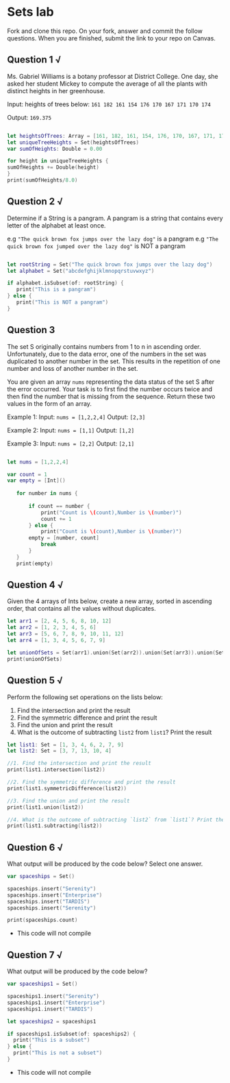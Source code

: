# Sets lab

Fork and clone this repo. On your fork, answer and commit the follow questions. When you are finished, submit the link to your repo on Canvas.


## Question 1 √

Ms. Gabriel Williams is a botany professor at District College. One day, she asked her student Mickey to compute the average of all the plants with distinct heights in her greenhouse.

Input: heights of trees below:
`161 182 161 154 176 170 167 171 170 174`

Output:
`169.375`

```swift

let heightsOfTrees: Array = [161, 182, 161, 154, 176, 170, 167, 171, 170, 174]
let uniqueTreeHeights = Set(heightsOfTrees)
var sumOfHeights: Double = 0.00

for height in uniqueTreeHeights {
sumOfHeights += Double(height)
}
print(sumOfHeights/8.0)

```

## Question 2 √

Determine if a String is a pangram. A pangram is a string that contains every letter of the alphabet at least once.

 e.g `"The quick brown fox jumps over the lazy dog"` is a pangram
 e.g `"The quick brown fox jumped over the lazy dog"` is NOT a pangram
 
 ```swift
 
let rootString = Set("The quick brown fox jumps over the lazy dog")
let alphabet = Set("abcdefghijklmnopqrstuvwxyz")

if alphabet.isSubset(of: rootString) {
    print("This is a pangram")
} else {
    print("This is NOT a pangram")
}

 
 ```


## Question 3

The set S originally contains numbers from 1 to n in ascending order. Unfortunately, due to the data error, one of the numbers in the set was duplicated to another number in the set. This results in the repetition of one number and loss of another number in the set.

You are given an array `nums` representing the data status of the set S after the error occurred. Your task is to first find the number occurs twice and then find the number that is missing from the sequence. Return these two values in the form of an array.

 Example 1:
 Input: `nums = [1,2,2,4]`
 Output: `[2,3]`

 Example 2:
 Input: `nums = [1,1]`
 Output: `[1,2]`

 Example 3:
 Input: `nums = [2,2]`
 Output: `[2,1]`
 
 ```swift
 
let nums = [1,2,2,4]

var count = 1
var empty = [Int]()
    
    for number in nums {
        
        if count == number {
            print("Count is \(count),Number is \(number)")
            count += 1
        } else {
            print("Count is \(count),Number is \(number)")
        empty = [number, count]
            break
        }
    }
    print(empty)
 
 ```


## Question 4 √

Given the 4 arrays of Ints below, create a new array, sorted in ascending order, that contains all the values without duplicates.

```swift
let arr1 = [2, 4, 5, 6, 8, 10, 12]
let arr2 = [1, 2, 3, 4, 5, 6]
let arr3 = [5, 6, 7, 8, 9, 10, 11, 12]
let arr4 = [1, 3, 4, 5, 6, 7, 9]

let unionOfSets = Set(arr1).union(Set(arr2)).union(Set(arr3)).union(Set(arr4)).sorted()
print(unionOfSets)

```


## Question 5 √

Perform the following set operations on the lists below:

1. Find the intersection and print the result
2. Find the symmetric difference and print the result
3. Find the union and print the result
4. What is the outcome of subtracting `list2` from `list1`? Print the result

```swift
let list1: Set = [1, 3, 4, 6, 2, 7, 9]
let list2: Set = [3, 7, 13, 10, 4]

//1. Find the intersection and print the result
print(list1.intersection(list2))

//2. Find the symmetric difference and print the result
print(list1.symmetricDifference(list2))

//3. Find the union and print the result
print(list1.union(list2))

//4. What is the outcome of subtracting `list2` from `list1`? Print the result
print(list1.subtracting(list2))


```


## Question 6 √

What output will be produced by the code below? Select one answer.

```swift
var spaceships = Set()

spaceships.insert("Serenity")
spaceships.insert("Enterprise")
spaceships.insert("TARDIS")
spaceships.insert("Serenity")

print(spaceships.count)
```

- This code will not compile



## Question 7 √

What output will be produced by the code below?

```swift
var spaceships1 = Set()

spaceships1.insert("Serenity")
spaceships1.insert("Enterprise")
spaceships1.insert("TARDIS")

let spaceships2 = spaceships1

if spaceships1.isSubset(of: spaceships2) {
  print("This is a subset")
} else {
  print("This is not a subset")
}
```

- This code will not compile


